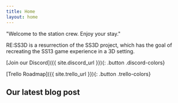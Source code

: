 ```yaml
---
title: Home
layout: home
---
```


"Welcome to the station crew. Enjoy your stay."

RE:SS3D is a resurrection of the SS3D project, which has the goal of recreating the SS13 game experience in a 3D setting.

[Join our Discord]({{ site.discord_url }}){: .button .discord-colors}

[Trello Roadmap]({{ site.trello_url }}){: .button .trello-colors}

## Our latest blog post
